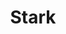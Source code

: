 ---
title: Stark
intro: Helps design and build products that are accessible, ethical, and inclusive.
link: http://www.getstark.co
tags:
- Open source
type: puzzle-piece
preview: resources/stark.png
category: 
- Sketch plugins
- Accessibility
---